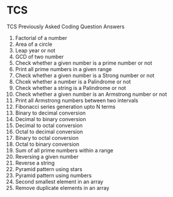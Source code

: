 # TCS
TCS Previously Asked Coding Question Answers

1. Factorial of a number
2. Area of a circle
3. Leap year or not
4. GCD of two number
5. Check whether a given number is a prime number or not
6. Print all prime numbers in a given range
7. Check whether a given number is a Strong number or not
8. Chcek whether a number is a Palindrome or not
9. Check whether a string is a Palindrome or not
10. Check whether a given number is an Armstrong number or not
11. Print all Armstrong numbers between two intervals
12. Fibonacci series generation upto N terms
13. Binary to decimal conversion
14. Decimal to binary conversion
15. Decimal to octal conversion
16. Octal to decimal conversion
17. Binary to octal conversion
18. Octal to binary conversion
19. Sum of all prime numbers within a range
20. Reversing a given number
21. Reverse a string
22. Pyramid pattern using stars
23. Pyramid pattern using numbers
24. Second smallest element in an array
25. Remove duplicate elements in an array
